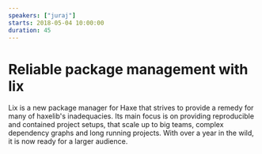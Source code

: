 ```yaml
---
speakers: ["juraj"]
starts: 2018-05-04 10:00:00
duration: 45
---
```


# Reliable package management with lix

Lix is a new package manager for Haxe that strives to provide a remedy for many of haxelib's inadequacies. Its main focus is on providing reproducible and contained project setups, that scale up to big teams, complex dependency graphs and long running projects. With over a year in the wild, it is now ready for a larger audience.
